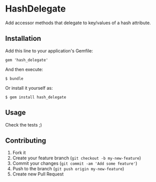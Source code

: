 # HashDelegate

Add accessor methods that delegate to key/values of a hash attribute.

## Installation

Add this line to your application's Gemfile:

    gem 'hash_delegate'

And then execute:

    $ bundle

Or install it yourself as:

    $ gem install hash_delegate

## Usage

Check the tests ;)

## Contributing

1. Fork it
2. Create your feature branch (`git checkout -b my-new-feature`)
3. Commit your changes (`git commit -am 'Add some feature'`)
4. Push to the branch (`git push origin my-new-feature`)
5. Create new Pull Request
